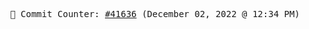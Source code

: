 <p align="center">
    <samp>
        📮 Commit Counter: <a href="https://github.com/Javascript-void0/Javascript-void0/commits/main">#41636</a> (December 02, 2022 @ 12:34 PM)
    </samp>
</p>
